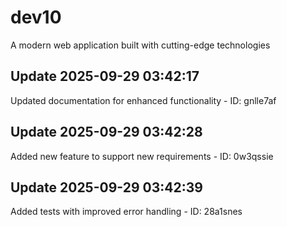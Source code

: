# dev10
A modern web application built with cutting-edge technologies

## Update 2025-09-29 03:42:17
Updated documentation for enhanced functionality - ID: gnlle7af


## Update 2025-09-29 03:42:28
Added new feature to support new requirements - ID: 0w3qssie


## Update 2025-09-29 03:42:39
Added tests with improved error handling - ID: 28a1snes

